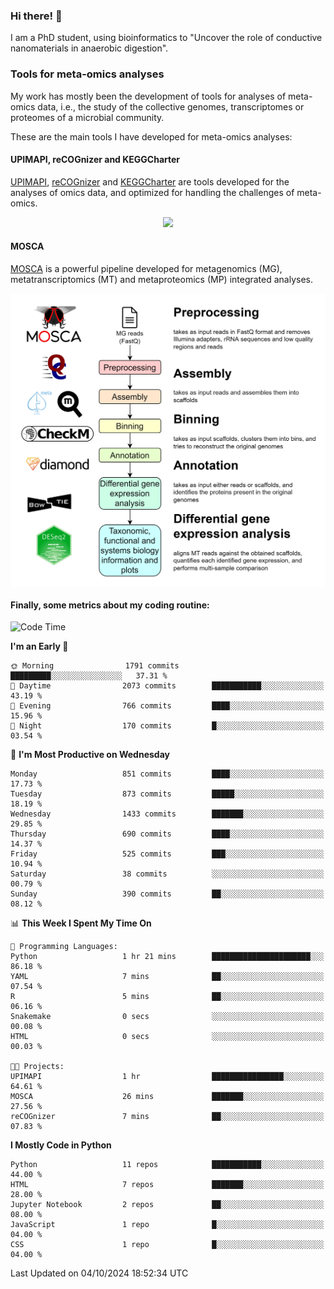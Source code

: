 ### Hi there! 👋

I am a PhD student, using bioinformatics to "Uncover the role of conductive nanomaterials in anaerobic digestion".

### Tools for meta-omics analyses

My work has mostly been the development of tools for analyses of meta-omics data, i.e., the study of the collective genomes, transcriptomes or proteomes of a microbial community.

These are the main tools I have developed for meta-omics analyses:

#### UPIMAPI, reCOGnizer and KEGGCharter

[UPIMAPI](https://github.com/iquasere/UPIMAPI), [reCOGnizer](https://github.com/iquasere/reCOGnizer) and [KEGGCharter](https://github.com/iquasere/KEGGCharter) are tools developed for the analyses of omics data, and optimized for handling the challenges of meta-omics.

<p align="center">
    <img src="assets/annotation_paper.png">
</p>

#### MOSCA

[MOSCA](https://github.com/iquasere/MOSCA) is a powerful pipeline developed for metagenomics (MG), metatranscriptomics (MT) and metaproteomics (MP) integrated analyses.

<p align="center">
    <img src="assets/mosca_workflow.png" align="center" width="700">
</p>


#### Finally, some metrics about my coding routine:

<!--START_SECTION:waka-->
![Code Time](http://img.shields.io/badge/Code%20Time-868%20hrs-blue)

**I'm an Early 🐤** 

```text
🌞 Morning                1791 commits        █████████░░░░░░░░░░░░░░░░   37.31 % 
🌆 Daytime                2073 commits        ███████████░░░░░░░░░░░░░░   43.19 % 
🌃 Evening                766 commits         ████░░░░░░░░░░░░░░░░░░░░░   15.96 % 
🌙 Night                  170 commits         █░░░░░░░░░░░░░░░░░░░░░░░░   03.54 % 
```
📅 **I'm Most Productive on Wednesday** 

```text
Monday                   851 commits         ████░░░░░░░░░░░░░░░░░░░░░   17.73 % 
Tuesday                  873 commits         █████░░░░░░░░░░░░░░░░░░░░   18.19 % 
Wednesday                1433 commits        ███████░░░░░░░░░░░░░░░░░░   29.85 % 
Thursday                 690 commits         ████░░░░░░░░░░░░░░░░░░░░░   14.37 % 
Friday                   525 commits         ███░░░░░░░░░░░░░░░░░░░░░░   10.94 % 
Saturday                 38 commits          ░░░░░░░░░░░░░░░░░░░░░░░░░   00.79 % 
Sunday                   390 commits         ██░░░░░░░░░░░░░░░░░░░░░░░   08.12 % 
```


📊 **This Week I Spent My Time On** 

```text
💬 Programming Languages: 
Python                   1 hr 21 mins        ██████████████████████░░░   86.18 % 
YAML                     7 mins              ██░░░░░░░░░░░░░░░░░░░░░░░   07.54 % 
R                        5 mins              ██░░░░░░░░░░░░░░░░░░░░░░░   06.16 % 
Snakemake                0 secs              ░░░░░░░░░░░░░░░░░░░░░░░░░   00.08 % 
HTML                     0 secs              ░░░░░░░░░░░░░░░░░░░░░░░░░   00.03 % 

🐱‍💻 Projects: 
UPIMAPI                  1 hr                ████████████████░░░░░░░░░   64.61 % 
MOSCA                    26 mins             ███████░░░░░░░░░░░░░░░░░░   27.56 % 
reCOGnizer               7 mins              ██░░░░░░░░░░░░░░░░░░░░░░░   07.83 % 
```

**I Mostly Code in Python** 

```text
Python                   11 repos            ███████████░░░░░░░░░░░░░░   44.00 % 
HTML                     7 repos             ███████░░░░░░░░░░░░░░░░░░   28.00 % 
Jupyter Notebook         2 repos             ██░░░░░░░░░░░░░░░░░░░░░░░   08.00 % 
JavaScript               1 repo              █░░░░░░░░░░░░░░░░░░░░░░░░   04.00 % 
CSS                      1 repo              █░░░░░░░░░░░░░░░░░░░░░░░░   04.00 % 
```




 Last Updated on 04/10/2024 18:52:34 UTC
<!--END_SECTION:waka-->
